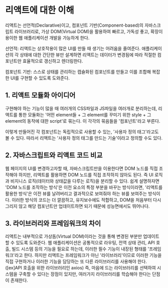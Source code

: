 # 리액트에 대한 이해

리액트는 선언적(Declarative)이고, 컴포넌트 기반(Component-based)의 자바스크립트 라이브러리로, 가상 DOM(Virtual DOM)을 활용하여 빠르고, 가독성 좋고, 확장이 용이한 웹 애플리케이션 개발을 가능하게 한다.

선언적: 리액트는 상호작용이 많은 UI를 만들 때 생기는 어려움을 줄여준다. 애플리케이션의 각 상태에 대한 간단한 뷰만 설계하면 리액트는 데이터가 변경됨에 따라 적절한 컴포넌트만 효율적으로 갱신하고 렌더링한다.

컴포넌트 기반: 스스로 상태를 관리하는 캡슐화된 컴포넌트를 만들고 이를 조합해 복잡한 UI를 구현할 수 있도록 도와준다.

## 1. 리액트 모듈화 아이디어

구현해야 하는 기능이 많을 때 여러개의 CSS파일과 JS파일을 여러개로 분리하는데, 리액트를 통한 모듈화는 '어떤 element들 + 그 element를 꾸미기 위한 style + 그 element의 동작에 대한 script'로 묶는다. 이 각각의 묶음들을 '컴포넌트'라고 부른다.

이렇게 만들어진 각 컴포넌트는 독립적으로 사용할 수 있는, '사용자 정의 태그'라고도 볼 수 있다. 따라서 리액트는 '사용자 정의 태그를 만드는 기술'이라고 정의할 수도 있다.

## 2. 자바스크립트와 리액트 코드 비교

웹 페이지의 UI를 변경하고자할 때, 자바스크립트만을 이용한다면 DOM 노드를 직접 조작해야 하지만, 리액트를 활용하면 DOM 노드를 직접 조작하지 않아도 된다. 즉 UI 로직과 비지니스 로직(데이터와 상태값을 다루는 로직)을 분리할 수 있다. 쉽게 설명하자면 'DOM 노드를 조작하는 방식'은 이전 요소의 특정 부분을 바꾸는 방식이라면, '리액트를 활용한 방식'은 이전 뷰를 날려버리고 결과적으로 보여줘야 하는 뷰를 보여주는 방식이다. 이러한 방식의 코드는 더 깔끔하고, 유지보수에도 적합하고, DOM을 처음부터 다시 그리지 않고 해당 컴포넌트만 업데이트하면 되기 때문에 성능면에서도 뛰어나다.

## 3. 라이브러리와 프레임워크의 차이

리액트는 내부적으로 가상돔(Virtual DOM)이라는 것을 통해 변경된 부분만 업데이트할 수 있도록 도와준다. 웹 애플리케이션은 공통적으로 라우팅, 전역 상태 관리, API 호출, 빌드 시스템 등의 기능을 필요로 하는데, 이러한 필수 기능이 내장된 형태를 '프레임워크'라고 한다. 하지만 리액트는 프레임워크가 아닌 '라이브러리'이므로 이러한 기능을 직접 구현하거나 이러한 기능을 담당하는 또 다른 라이브러리를 사용해야 한다. ([ex]API 호출을 위한 라이브러리인 axios) 즉, 마음에 드는 라이브러리를 선택하여 시스템을 구축할 수 있다는 장점이 있지만, 여러가지 라이브러리를 학습해야 한다는 단점이 존재한다.
